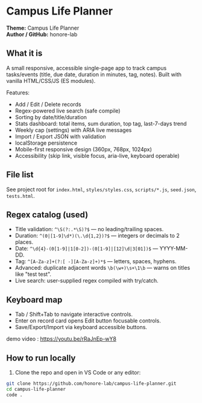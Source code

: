# Campus Life Planner

**Theme:** Campus Life Planner  
**Author / GitHub:** honore-lab

## What it is
A small responsive, accessible single-page app to track campus tasks/events (title, due date, duration in minutes, tag, notes). Built with vanilla HTML/CSS/JS (ES modules).

Features:
- Add / Edit / Delete records
- Regex-powered live search (safe compile)
- Sorting by date/title/duration
- Stats dashboard: total items, sum duration, top tag, last-7-days trend
- Weekly cap (settings) with ARIA live messages
- Import / Export JSON with validation
- localStorage persistence
- Mobile-first responsive design (360px, 768px, 1024px)
- Accessibility (skip link, visible focus, aria-live, keyboard operable)

## File list
See project root for `index.html`, `styles/styles.css`, `scripts/*.js`, `seed.json`, `tests.html`.

## Regex catalog (used)
- Title validation: `^\S(?:.*\S)?$` — no leading/trailing spaces.
- Duration: `^(0|[1-9]\d*)(\.\d{1,2})?$` — integers or decimals to 2 places.
- Date: `^\d{4}-(0[1-9]|1[0-2])-(0[1-9]|[12]\d|3[01])$` — YYYY-MM-DD.
- Tag: `^[A-Za-z]+(?:[ -][A-Za-z]+)*$` — letters, spaces, hyphens.
- Advanced: duplicate adjacent words `\b(\w+)\s+\1\b` — warns on titles like "test test".
- Live search: user-supplied regex compiled with try/catch.

## Keyboard map
- Tab / Shift+Tab to navigate interactive controls.
- Enter on record card opens Edit button focusable controls.
- Save/Export/Import via keyboard accessible buttons.

 demo video : https://youtu.be/rRaJnEp-wY8
## How to run locally
1. Clone the repo and open in VS Code or any editor:
```bash
git clone https://github.com/honore-lab/campus-life-planner.git
cd campus-life-planner
code .

 
